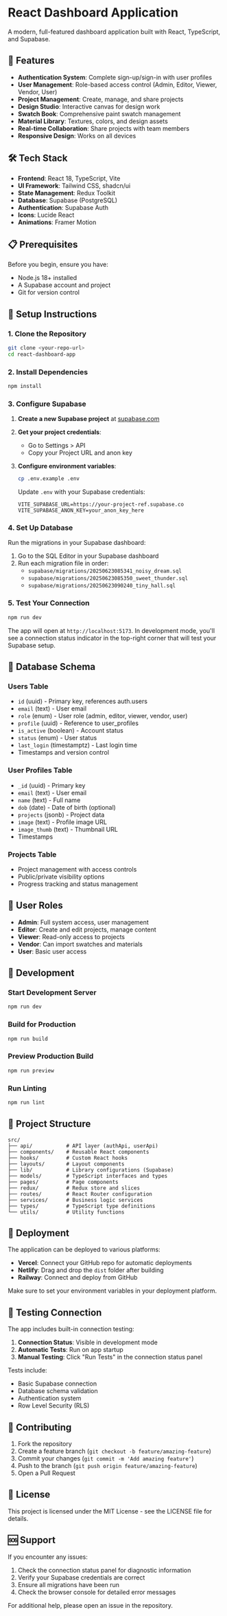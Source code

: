 # React Dashboard Application

A modern, full-featured dashboard application built with React, TypeScript, and Supabase.

## 🚀 Features

- **Authentication System**: Complete sign-up/sign-in with user profiles
- **User Management**: Role-based access control (Admin, Editor, Viewer, Vendor, User)
- **Project Management**: Create, manage, and share projects
- **Design Studio**: Interactive canvas for design work
- **Swatch Book**: Comprehensive paint swatch management
- **Material Library**: Textures, colors, and design assets
- **Real-time Collaboration**: Share projects with team members
- **Responsive Design**: Works on all devices

## 🛠️ Tech Stack

- **Frontend**: React 18, TypeScript, Vite
- **UI Framework**: Tailwind CSS, shadcn/ui
- **State Management**: Redux Toolkit
- **Database**: Supabase (PostgreSQL)
- **Authentication**: Supabase Auth
- **Icons**: Lucide React
- **Animations**: Framer Motion

## 📋 Prerequisites

Before you begin, ensure you have:
- Node.js 18+ installed
- A Supabase account and project
- Git for version control

## 🔧 Setup Instructions

### 1. Clone the Repository

```bash
git clone <your-repo-url>
cd react-dashboard-app
```

### 2. Install Dependencies

```bash
npm install
```

### 3. Configure Supabase

1. **Create a new Supabase project** at [supabase.com](https://supabase.com)

2. **Get your project credentials**:
   - Go to Settings > API
   - Copy your Project URL and anon key

3. **Configure environment variables**:
   ```bash
   cp .env.example .env
   ```
   
   Update `.env` with your Supabase credentials:
   ```env
   VITE_SUPABASE_URL=https://your-project-ref.supabase.co
   VITE_SUPABASE_ANON_KEY=your_anon_key_here
   ```

### 4. Set Up Database

Run the migrations in your Supabase dashboard:

1. Go to the SQL Editor in your Supabase dashboard
2. Run each migration file in order:
   - `supabase/migrations/20250623085341_noisy_dream.sql`
   - `supabase/migrations/20250623085350_sweet_thunder.sql`  
   - `supabase/migrations/20250623090240_tiny_hall.sql`

### 5. Test Your Connection

```bash
npm run dev
```

The app will open at `http://localhost:5173`. In development mode, you'll see a connection status indicator in the top-right corner that will test your Supabase setup.

## 🔐 Database Schema

### Users Table
- `id` (uuid) - Primary key, references auth.users
- `email` (text) - User email
- `role` (enum) - User role (admin, editor, viewer, vendor, user)
- `profile` (uuid) - Reference to user_profiles
- `is_active` (boolean) - Account status
- `status` (enum) - User status
- `last_login` (timestamptz) - Last login time
- Timestamps and version control

### User Profiles Table
- `_id` (uuid) - Primary key
- `email` (text) - User email
- `name` (text) - Full name
- `dob` (date) - Date of birth (optional)
- `projects` (jsonb) - Project data
- `image` (text) - Profile image URL
- `image_thumb` (text) - Thumbnail URL
- Timestamps

### Projects Table
- Project management with access controls
- Public/private visibility options
- Progress tracking and status management

## 🎯 User Roles

- **Admin**: Full system access, user management
- **Editor**: Create and edit projects, manage content
- **Viewer**: Read-only access to projects
- **Vendor**: Can import swatches and materials
- **User**: Basic user access

## 🔧 Development

### Start Development Server
```bash
npm run dev
```

### Build for Production
```bash
npm run build
```

### Preview Production Build
```bash
npm run preview
```

### Run Linting
```bash
npm run lint
```

## 📂 Project Structure

```
src/
├── api/           # API layer (authApi, userApi)
├── components/    # Reusable React components
├── hooks/         # Custom React hooks
├── layouts/       # Layout components
├── lib/           # Library configurations (Supabase)
├── models/        # TypeScript interfaces and types
├── pages/         # Page components
├── redux/         # Redux store and slices
├── routes/        # React Router configuration
├── services/      # Business logic services
├── types/         # TypeScript type definitions
└── utils/         # Utility functions
```

## 🚀 Deployment

The application can be deployed to various platforms:

- **Vercel**: Connect your GitHub repo for automatic deployments
- **Netlify**: Drag and drop the `dist` folder after building
- **Railway**: Connect and deploy from GitHub

Make sure to set your environment variables in your deployment platform.

## 🧪 Testing Connection

The app includes built-in connection testing:

1. **Connection Status**: Visible in development mode
2. **Automatic Tests**: Run on app startup
3. **Manual Testing**: Click "Run Tests" in the connection status panel

Tests include:
- Basic Supabase connection
- Database schema validation
- Authentication system
- Row Level Security (RLS)

## 🤝 Contributing

1. Fork the repository
2. Create a feature branch (`git checkout -b feature/amazing-feature`)
3. Commit your changes (`git commit -m 'Add amazing feature'`)
4. Push to the branch (`git push origin feature/amazing-feature`)
5. Open a Pull Request

## 📝 License

This project is licensed under the MIT License - see the LICENSE file for details.

## 🆘 Support

If you encounter any issues:

1. Check the connection status panel for diagnostic information
2. Verify your Supabase credentials are correct
3. Ensure all migrations have been run
4. Check the browser console for detailed error messages

For additional help, please open an issue in the repository.